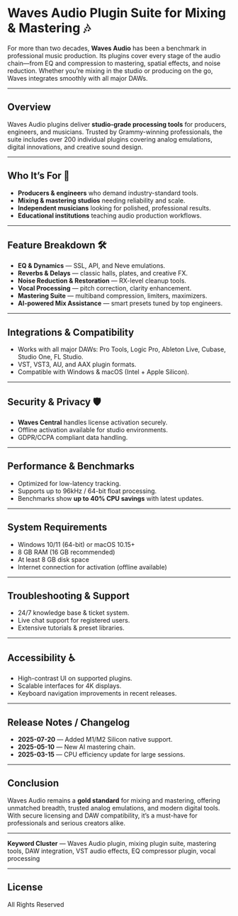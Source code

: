 # Waves Audio Plugin Suite for Mixing & Mastering 🎶

For more than two decades, **Waves Audio** has been a benchmark in professional music production. Its plugins cover every stage of the audio chain—from EQ and compression to mastering, spatial effects, and noise reduction. Whether you’re mixing in the studio or producing on the go, Waves integrates smoothly with all major DAWs.


---

## Overview

Waves Audio plugins deliver **studio-grade processing tools** for producers, engineers, and musicians. Trusted by Grammy-winning professionals, the suite includes over 200 individual plugins covering analog emulations, digital innovations, and creative sound design.

---

## Who It’s For 🎯

* **Producers & engineers** who demand industry-standard tools.
* **Mixing & mastering studios** needing reliability and scale.
* **Independent musicians** looking for polished, professional results.
* **Educational institutions** teaching audio production workflows.

---

## Feature Breakdown 🛠️

* **EQ & Dynamics** — SSL, API, and Neve emulations.
* **Reverbs & Delays** — classic halls, plates, and creative FX.
* **Noise Reduction & Restoration** — RX-level cleanup tools.
* **Vocal Processing** — pitch correction, clarity enhancement.
* **Mastering Suite** — multiband compression, limiters, maximizers.
* **AI-powered Mix Assistance** — smart presets tuned by top engineers.

---

## Integrations & Compatibility

* Works with all major DAWs: Pro Tools, Logic Pro, Ableton Live, Cubase, Studio One, FL Studio.
* VST, VST3, AU, and AAX plugin formats.
* Compatible with Windows & macOS (Intel + Apple Silicon).

---

## Security & Privacy 🛡️

* **Waves Central** handles license activation securely.
* Offline activation available for studio environments.
* GDPR/CCPA compliant data handling.

---

## Performance & Benchmarks

* Optimized for low-latency tracking.
* Supports up to 96kHz / 64-bit float processing.
* Benchmarks show **up to 40% CPU savings** with latest updates.

---

## System Requirements

* Windows 10/11 (64-bit) or macOS 10.15+
* 8 GB RAM (16 GB recommended)
* At least 8 GB disk space
* Internet connection for activation (offline available)

---

## Troubleshooting & Support

* 24/7 knowledge base & ticket system.
* Live chat support for registered users.
* Extensive tutorials & preset libraries.

---

## Accessibility ♿

* High-contrast UI on supported plugins.
* Scalable interfaces for 4K displays.
* Keyboard navigation improvements in recent releases.

---

## Release Notes / Changelog

* **2025-07-20** — Added M1/M2 Silicon native support.
* **2025-05-10** — New AI mastering chain.
* **2025-03-15** — CPU efficiency update for large sessions.

---

## Conclusion

Waves Audio remains a **gold standard** for mixing and mastering, offering unmatched breadth, trusted analog emulations, and modern digital tools. With secure licensing and DAW compatibility, it’s a must-have for professionals and serious creators alike.

---

**Keyword Cluster** — Waves Audio plugin, mixing plugin suite, mastering tools, DAW integration, VST audio effects, EQ compressor plugin, vocal processing


---

## License

All Rights Reserved
